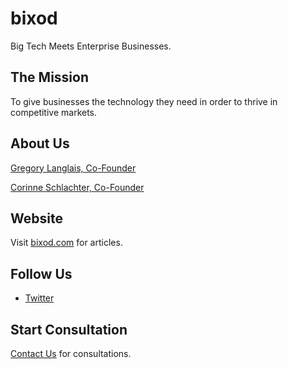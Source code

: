 # bixod

Big Tech Meets Enterprise Businesses.

## The Mission 

To give businesses the technology they need in order to thrive in competitive markets.

## About Us

[Gregory Langlais, Co-Founder](http://gregl83.com)

[Corinne Schlachter, Co-Founder](https://www.linkedin.com/in/corinneschlachter)

## Website

Visit [bixod.com](https://bixod.com) for articles.

## Follow Us

- [Twitter](https://twitter.com/bixod_inc)

## Start Consultation

[Contact Us](https://bixod.com/contact) for consultations.
